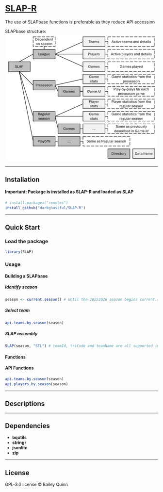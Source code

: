 
# **[SLAP-R](https://github.com/darkghastful/SLAP-R)**

The use of SLAPbase functions is preferable as they reduce API accession

SLAPbase structure: ![](inst/extdata/SLAPstructure.png)

------------------------------------------------------------------------

## **Installation**

#### Important: Package is installed as SLAP-R and loaded as SLAP

<!-- From CRAN (when published) -->
<!-- install.packages("SLAP") -->

``` r
# install.packages("remotes")
install_github("darkghastful/SLAP-R")
```

------------------------------------------------------------------------

## **Quick Start**

### **Load the package**

``` r
library(SLAP)
```

### **Usage**

#### **Building a SLAPbase**

##### Identify season

``` r
season <- current.season() # Until the 20252026 season begins current.season() will return 
```

##### Select team

``` r
api.teams.by.season(season)
```

##### SLAP assembly

``` r
SLAP(season, "STL") # teamId, triCode and teamName are all supported inputs
```

<!-- ```{r, results = "hide", warning = FALSE, message = FALSE, eval=FALSE} -->
<!-- [SLAP(season, "STL")](#slap) # teamId, triCode and teamName are all supported inputs -->
<!-- ``` -->

#### **Functions**

#### **API Functions**

<!-- Disclaimer about API overuse -->

``` r
api.teams.by.season(season) 
api.players.by.season(season)
```

------------------------------------------------------------------------

## **Descriptions**

<!-- ### `SLAP()` -->
<!-- Description -->
<!-- - **Arguments** -->
<!--   - `arg` — Arg description. -->
<!-- - **Returns** -->
<!--   - returns - Return description. -->
<!-- ### **Example** -->
<!-- #### `function()` -->
<!-- Additional information. -->
<!-- ```{r scale, fig.width=12, fig.asp=90/212, dpi=300, echo=FALSE} -->
<!-- function() -->
<!-- ``` -->
<!-- ### `function()` -->
<!-- Description -->
<!-- - **Arguments** -->
<!--   - `arg` — Arg description. -->
<!-- - **Returns** -->
<!--   - returns - Return description. -->
<!-- ### **Example** -->
<!-- #### `function()` -->
<!-- Additional information. -->
<!-- ```{r scale, fig.width=12, fig.asp=90/212, dpi=300, echo=FALSE} -->
<!-- function() -->
<!-- ``` -->

------------------------------------------------------------------------

## **Dependencies**

- **bqutils**
- **stringr**  
- **jsonlite**
- **zip**

------------------------------------------------------------------------

## **License**

GPL-3.0 license © Bailey Quinn

